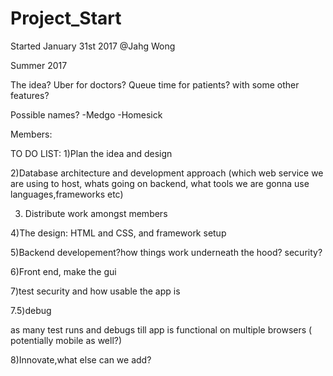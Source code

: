 # Project_Start

Started January 31st 2017
@Jahg Wong

Summer 2017


The idea?
Uber for doctors?
Queue time for patients? with some other features?




Possible names?
-Medgo
-Homesick


Members:




TO DO LIST:
1)Plan the idea and design

2)Database architecture and development approach (which web service we are using to host, 
whats going on backend, what tools we are gonna use languages,frameworks etc)

3) Distribute work amongst members

4)The design: HTML and CSS, and framework setup

5)Backend developement?how things work underneath the hood? security?

6)Front end, make the gui

7)test security and how usable the app is

7.5)debug

as many test runs and debugs till app is functional on multiple browsers ( potentially mobile as well?)


8)Innovate,what else can we add?



